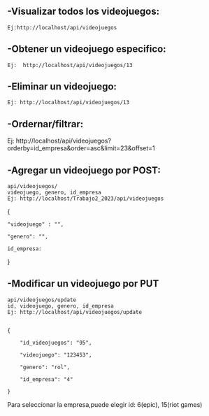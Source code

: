 ## -Visualizar todos los videojuegos:

    Ej:http://localhost/api/videojuegos
    
## -Obtener un videojuego especifico:
      
    Ej:  http://localhost/api/videojuegos/13

## -Eliminar un videojuego:
    
    Ej: http://localhost/api/videojuegos/13


## -Ordernar/filtrar:
    
   Ej: http://localhost/api/videojuegos?orderby=id_empresa&order=asc&limit=23&offset=1


## -Agregar un videojuego por POST:
    api/videojuegos/
    videojuego, genero, id_empresa
    Ej: http://localhost/Trabajo2_2023/api/videojuegos

{

    "videojuego" : "",

    "genero": "",

    id_empresa: 
}


## -Modificar un videojuego por PUT
    api/videojuegos/update
    id, videojuego, genero, id_empresa
    Ej: http://localhost/api/videojuegos/update


    {

        "id_videojuegos": "95",

        "videojuego": "123453",

        "genero": "rol",

        "id_empresa": "4"
        
    }


Para seleccionar la empresa,puede elegir id: 6(epic), 15(riot games)
